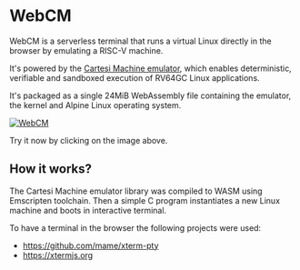 # WebCM

WebCM is a serverless terminal that runs a virtual Linux
directly in the browser by emulating a RISC-V machine.

It's powered by the [Cartesi Machine emulator](https://github.com/cartesi/machine-emulator), which enables deterministic,
verifiable and sandboxed execution of RV64GC Linux applications.

It's packaged as a single 24MiB WebAssembly file containing
the emulator, the kernel and Alpine Linux operating system.

[![WebCM](social.png)](https://edubart.github.io/webcm/)

Try it now by clicking on the image above.

## How it works?

The Cartesi Machine emulator library was compiled to WASM using Emscripten toolchain.
Then a simple C program instantiates a new Linux machine and boots in interactive terminal.

To have a terminal in the browser the following projects were used:

- https://github.com/mame/xterm-pty
- https://xtermjs.org
